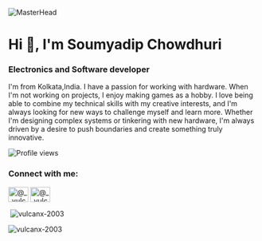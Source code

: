 ![MasterHead](https://i.pinimg.com/originals/83/f6/5e/83f65e8c6efc88fabfcfbb11cf63bd8a.gif)
<h1>Hi 👋, I'm Soumyadip Chowdhuri</h1>
<h3>Electronics and Software developer</h3> 
I'm from Kolkata,India. I have a passion for working with hardware. When I'm not working on projects, I enjoy making games as a hobby. I love being able to combine my technical skills with my creative interests, and I'm always looking for new ways to challenge myself and learn more. Whether I'm designing complex systems or tinkering with new hardware, I'm always driven by a desire to push boundaries and create something truly innovative.


![Profile views](https://gpvc.arturio.dev/VulcanX-2003)  
<h3 align="left">Connect with me:</h3>
<p align="left">
<a href="https://instagram.com/__vulcanx_" target="blank"><img align="center" src="https://raw.githubusercontent.com/rahuldkjain/github-profile-readme-generator/master/src/images/icons/Social/instagram.svg" alt="@__vulcanx_" height="30" width="40" /></a>
<a href="https://instagram.com/__vulcanx_" target="blank"><img align="center" src="https://raw.githubusercontent.com/rahuldkjain/github-profile-readme-generator/master/src/images/icons/Social/instagram.svg" alt="@__vulcanx_" height="30" width="40" /></a>
</p>





<p>&nbsp;<img align="center" src="https://github-readme-stats.vercel.app/api?username=vulcanx-2003&show_icons=true&locale=en" alt="vulcanx-2003" /></p>

<p><img align="center" src="https://github-readme-streak-stats.herokuapp.com/?user=vulcanx-2003&" alt="vulcanx-2003" /></p>
